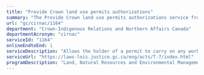 ```yaml
---
title: "Provide Crown land use permits authorizations"
summary: "The Provide Crown land use permits authorizations service from Crown-Indigenous Relations and Northern Affairs Canada is available end-to-end online, according to the GC Service Inventory."
url: "gc/cirnac/1164"
department: "Crown-Indigenous Relations and Northern Affairs Canada"
departmentAcronym: "cirnac"
serviceId: "1164"
onlineEndtoEnd: 1
serviceDescription: "Allows the holder of a permit to carry on any work or undertaking on Crown lands."
serviceUrl: "https://laws-lois.justice.gc.ca/eng/acts/T-7/index.html"
programDescription: "Land, Natural Resources and Environmental Management"
---
```


